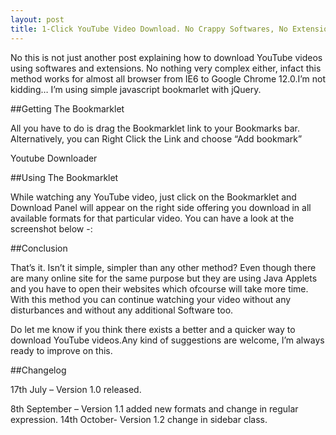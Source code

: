 ```yaml
---
layout: post
title: 1-Click YouTube Video Download. No Crappy Softwares, No Extensions
---
```


No this is not just another post explaining how to download YouTube videos using softwares and extensions. No nothing very complex either, infact this method works for almost all browser from IE6 to Google Chrome 12.0.I’m not kidding… I’m using simple javascript bookmarlet with jQuery.


##Getting The Bookmarklet

All you have to do is drag the Bookmarklet link to your Bookmarks bar. Alternatively, you can Right Click the Link and choose “Add bookmark”

Youtube Downloader

##Using The Bookmarklet

While watching any YouTube video, just click on the Bookmarklet and Download Panel will appear on the right side offering you download in all available formats for that particular video.
You can have a look at the screenshot below -:

##Conclusion

That’s it. Isn’t it simple, simpler than any other method?
Even though there are many online site for the same purpose but they are using Java Applets and you have to open their websites which ofcourse will take more time. With this method you can continue watching your video without any disturbances and without any additional Software too.

Do let me know if you think there exists a better and a quicker way to download YouTube videos.Any kind of suggestions are welcome, I’m always ready to improve on this.

##Changelog

17th July – Version 1.0 released.

8th September – Version 1.1 added new formats and change in regular expression.
14th October- Version 1.2 change in sidebar class.